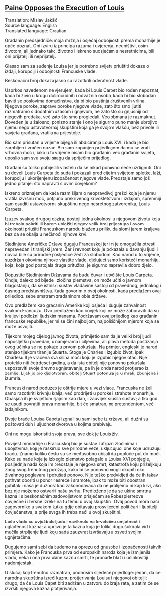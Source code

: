 ## [Paine Opposes the Execution of Louis](https://www.bartleby.com/400/prose/452.html)

Translation: Mislav Jakšić  
Source language: English  
Translated language: Croatian  

Građanin predsjedniče: moja mržnja i osjećaj odbojnosti prema monarhije je opće poznat. Oni izviru iz principa razuma i uvjerenja, neuništivi, osim životom, ali jednako tako, životno i  iskreno suosjećam s nesretnicima, bili oni prijatelji ili neprijatelji.

Glasao sam za suđenje Louisa jer je potrebno svijetu priuštiti dokaze o izdaji, korupciji i odbojnosti Francuske vlade.

Beskonačni broj dokaza jasno su razotkrili odvratnost vlade.

Usprkos navedenom ne vjerujem, kada bi Louis Carpet bio rođen nepoznat, kada bi živio u krugu dobroćudnih i odvažnih osoba, kada bi bio slobodan baviti se poslovima domaćinstva, da bi bio pustinja društvenih vrlina. Njegove poroke, zapravo poroke njegove vlade, zato što smo ljutiti razmatramo s dodatnim užasom i gnjevom, ne zato što su gnjusniji od njegovih predaka, već zato što smo progledali. Veo obmana je razmaknut. Doveden je u žalosno, ponizno stanje i ono je sigurno puno manje ubrojivo njemu nego ustavotvornoj skupštini koja ga je svojom vlašću, bez privole ili savjeta građana, vratila na prijestolje.

Bio sam prisutan u vrijeme bijega ili abdiciranja Louis XVI. i kada je bio zarobljen i vraćen nazad. Bio sam zapanjen prijedlogom da mu se vrati vrhovna moć i, iako u to vrijeme nisam bio građanin, već građanin svijeta, uposlio sam svu svoju snagu da spriječim prijedlog.

Građani su toliko pobijedili vlastelu da se nikad ponovno neće  uzdignuti. Oni su doveli Louis Carpeta do suda i pokazali pred cijelim svijetom spletke, laži, korupciju i ukorijenjenu izopačenost njegove vlade. Preostaje samo još jedno pitanje: što napraviti s ovim čovjekom?

Iskreno priznajem da kada razmišljam o neopravdivoj grešci koja je njemu vratila izvršnu moć, potpuno prekrivenog krivokletstvom i izdajom, spremniji sam osuditi ustavotvornu skupštinu nego nesretnog zatvorenika, Louis Carpeta.

Izuzev svakog drugog obzira, postoji jedna okolnost u njegovom životu koja bi trebala pokriti ili barem ublažiti njegov velik broj prijestupa i ovom okolnosti priušiti Francuskom narodu blaženu priliku da slomi jarem kraljeva bez da se okalja u nečistoći njihove krvi.

Sjedinjene Američke Države duguju Francuskoj jer im je omogućila otresti nepravedan i tiranijski jarem. Žar i revnost koju je pokazala u davanju ljudi i novca bile su prirodne posljedice žeđi za slobodom. Kao narod u to vrijeme, suzdržan okovima njihove vlastite vlade, djelujući samo koristeći monarhiju, koja, koja god postojala druga pritužba, je sigurno napravila dobro djelo.

Dopustite Sjedinjenim Državama da budu čuvar i utočište Louis Carpeta. Ondje, daleko od bijede i zločina plemstva, on može učiti o javnom blagostanju, da se istinski sustav vladavine sastoji od pravednog, jednakog i časnog predstavništva. Kada govorim o ovoj okolnosti, kada predlažem ovaj prijedlog, sebe smatram građaninom obje države.

Ovo predlažem kao građanin Amerike koji osjeća i duguje zahvalnost svakom Francuzu. Ovo predlažem kao čovjek koji ne može zaboraviti da su kraljevi podložni ljudskim manama. Podržavam ovaj prijedlog kao građanin francuske republike, jer mi se čini najboljom, najpolitičnijom mjerom koja se može usvojiti.

Tijekom mojeg cijelog javnog života, primijetio sam da je veliki broj ljudi naposljetku pravedan, u namjerama i ciljevima, ali prava metoda postizanja ovog učinka se ne pokaže u prvom pokušaju. Na primjer, engleski je narod stenjao tijekom tiranije Stuarta. Stoga je Charles I izgubio život, ipak Charlesu II je vraćena sva silina moći koju je izgubio njegov otac. Nije proteklo niti četrdeset godina, a da ista obitelj nije ponovno pokušala uspostaviti svoje drevno ugnjetavanje, pa ih je onda narod protjerao iz zemlje. Lijek je bio djelotvoran: obitelj Stuart potonula je u mrak, zbunjena i izumrla.

Francuski narod poduzeo je oštrije mjere u vezi vlade. Francuska ne želi samo razotkriti krivnju kralja, već prodrijeti u poroke i strahote monarhije. Obasjala ih je svijetlom sjajnim kao dan, i zauvijek srušila sustav; a tko god se usudi povratiti prava monarhije, bit će smatran, ne pretendentom, već izdajnikom.  

Dvoje braće Louisa Capeta izgnali su sami sebe iz države, ali dužni su poštovati duh i uljudnost dvorova u kojima prebivaju.

Oni ne mogu iskoristiti svoja prava, sve dok je Louis živ.

Povijest monarhije u Francuskoj bio je sustav zatrpan zločinima i ubojstvima, koji je raskinuo sve prirodne veze, uključujući one koje udružuju braću. Znamo koliko često su se međusobno ubijali da poploče put do moći. Kako su nade koje je izbjeglo plemstvo polagalo u Louisa XVI pobjegle, posljednja nada koja im preostaje je njegova smrt, katastrofa koju priželjkuju zbog svog trenutnog položaja, kako bi se ponovno mogli okupiti oko živahnog poglavara i pokušati ponovo. Nije teško predvidjeti da će ih takav pothvat oboriti u ponor nesreće i sramote, ipak to može biti obostran gubitak i naša je dužnost kao zakonodavaca da ne prolijemo ni kap krvi, ako bez nje možemo ostvariti našu svrhu. Predloženo je da se ukine smrtna kazna i s beskonačnim zadovoljstvom prisjećam se Robespierreove čovječne i izvrsne izreke na tu temu u ovoj skupštini. Ovaj povod mora naći zagovornike u svakom kutku gdje obitavaju prosvijećeni političari i ljubitelji čovječanstva, a prije svega ih treba naći u ovoj skupštini.

Loše vlade su uvježbale ljude i naviknule na krvoločnu umjetnost i uglađenost kazna; a upravo je ta kazna koja je toliko dugo šokirala vid i mučila strpljenje ljudi koju sada zauzvrat izvršavaju u osveti svojim ugnjetačima.

Dugujemo sami sebi da budemo na oprezu od gnusobe i izopačenosti takvih primjera. Kako je Francuska prva od europskih naroda koja je izmijenila vladu, neka i ona prva ukine kaznu smrti, te pronađe blaži i učinkovitiji nadomjestak.

U slučaj koji trenutno razmatran, podnosim sljedeće prijedloge: jedan, da će narodna skupština izreći kaznu protjerivanja Louisu i njegovoj obitelji; drugo, da će Louis Capet biti zadržan u zatvoru do kraja rata, a zatim će se izvršiti njegova kazna protjerivanja.
